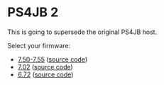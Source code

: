 # PS4JB 2

This is going to supersede the original PS4JB host.

Select your firmware:

* [7.50-7.55](https://loggus66.github.io/ps4jb2/75x/) ([source code](https://github.com/sleirsgoevy/ps4jb2/tree/75x))
* [7.02](https://loggus66.github.io/ps4jb/index702.html) ([source code](https://github.com/sleirsgoevy/ps4jb))
* [6.72](https://loggus66.github.io/ps4jb2/672/) ([source code](https://github.com/sleirsgoevy/ps4jb2/tree/672))
